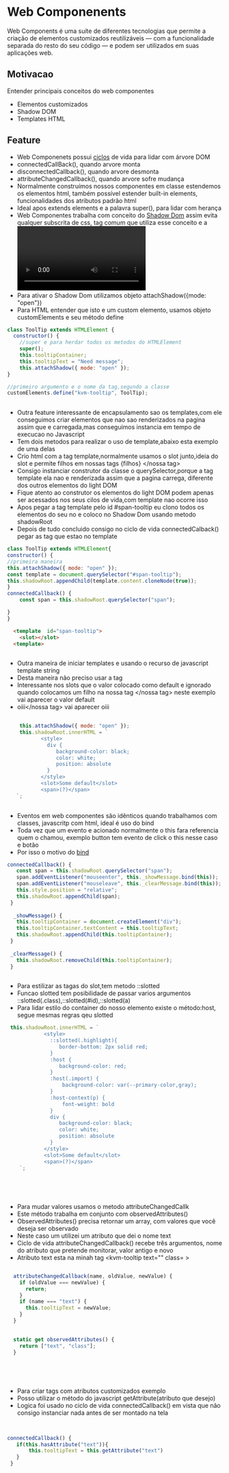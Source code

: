 # Web Componenents
Web Components é uma suíte de diferentes tecnologias que permite a 
criação de elementos customizados reutilizáveis — com a 
funcionalidade separada do resto do seu código — e podem ser utilizados em suas aplicações web.


## Motivacao 
Entender principais conceitos do web componentes </br>
- Elementos customizados
- Shadow DOM
- Templates HTML

## Feature
- Web Componenets possui [ciclos](https://developer.mozilla.org/pt-BR/docs/Web/Web_Components/Using_custom_elements) de vida para lidar com árvore DOM
- connectedCallBack(), quando arvore monta
- disconnectedCallback(), quando arvore desmonta
- attributeChangedCallback(), quando arvore sofre mudança
- Normalmente construímos nossos componentes em classe estendemos os elementos html, também possível estender built-in elements, funcionalidades dos atributos padrão html
- Ideal apos extends elements e a palavra super(), para lidar com herança
- Web Componentes trabalha com conceito do [Shadow Dom](https://www.treinaweb.com.br/blog/o-que-e-dom-virtual-dom-e-shadow-dom) assim evita qualquer subscrita de css, tag  comum que utiliza esse conceito e a <video>
- Para ativar o Shadow Dom utilizamos objeto  attachShadow({mode: "open"})  
- Para HTML entender que isto e um custom elemento, usamos objeto customElements e seu método define
 
``` js 
class ToolTip extends HTMLElement {
  constructor() {
    //super e para herdar todos os metodos do HTMLElement
    super();
    this.tooltipContainer;
    this.tooltipText = "Need message";
    this.attachShadow({ mode: "open" });
}

//primeiro argumento e o nome da tag,segundo a classe
customElements.define("kvm-tooltip", ToolTip);
 
```
  
  
 - Outra feature interessante de encapsulamento sao os templates,com ele conseguimos criar elementos que nao sao renderizados na pagina  assim que e carregada,mas conseguimos instancia em tempo de execucao no Javascript
 - Tem dois metodos para realizar o uso de template,abaixo esta exemplo de uma delas
 - Crio html com a tag template,normalmente usamos o slot junto,ideia do slot e permite filhos em nossas tags <nossa tag> {filhos} </nossa tag>
 - Consigo instanciar  construtor da classe o querySelector,porque a tag template ela nao e renderizada assim que a pagina carrega, diferente dos outros elementos do light DOM
 - Fique atento ao construtor os elementos do light DOM podem apenas ser acessados nos seus cilos de vida,com template nao ocorre isso
 - Apos pegar a tag template pelo id #span-tooltip eu clono todos os elementos do seu no e coloco no Shadow Dom usando metodo shadowRoot
 - Depois de tudo concluido consigo no ciclo de vida connectedCalback() pegar as tag que estao no template
  
  ```js
class ToolTip extends HTMLElement{  
  constructor() {
  //primeira maneira
  this.attachShadow({ mode: "open" });
  const template = document.querySelector("#span-tooltip");
  this.shadowRoot.appendChild(template.content.cloneNode(true));
  }
  connectedCallback() {
      const span = this.shadowRoot.querySelector("span");
  
  }
}
```
  
``` html
  <template  id="span-tooltip">
    <slot></slot>  
  <template>
  
```
  
  
 - Outra maneira de iniciar templates e usando o recurso de javascript template string
 - Desta maneira não preciso usar a tag <template> </template>   
 - Interessante nos slots que o valor colocado como default e ignorado quando colocamos um filho na nossa tag  <nossa tag></nossa tag> neste exemplo vai aparecer o valor default
 - <nossta tag>oiii</nossa tag> vai aparecer oiii
    
    
    
 ```js
    
     this.attachShadow({ mode: "open" });
     this.shadowRoot.innerHTML = `
            <style>
              div {
                 background-color: black;
                 color: white;
                 position: absolute
              }
            </style>
            <slot>Some default</slot>
            <span>(?)</span>
    `;
      
```    
  
  
  
- Eventos em web componentes são idênticos quando trabalhamos com classes, javascritp com html, ideal é uso do bind 
- Toda vez que um evento e acionado normalmente o this fara referencia quem o chamou, exemplo button tem evento de click o this nesse caso e  botão
- Por isso o motivo do [bind](https://academind.com/tutorials/this-keyword-function-references)
    
    
    
 ```js
 connectedCallback() { 
    const span = this.shadowRoot.querySelector("span");
    span.addEventListener("mouseenter", this._showMessage.bind(this));
    span.addEventListener("mouseleave", this._clearMessage.bind(this));
    this.style.position = "relative";
    this.shadowRoot.appendChild(span);
  } 
  
   _showMessage() {
    this.tooltipContainer = document.createElement("div");
    this.tooltipContainer.textContent = this.tooltipText;
    this.shadowRoot.appendChild(this.tooltipContainer);
  }
  
  _clearMessage() {
    this.shadowRoot.removeChild(this.tooltipContainer);
  }
    
```    
    
    
- Para estilizar as tagas do slot,tem metodo ::slotted   
- Funcao slotted tem posibilidade de passar varios argumentos  ::slotted(.class),::slotted(#id),::slotted(a)
- Para lidar estilo do container do nosso elemento existe o método:host, segue mesmas regras qeu slotted     
  
   
   
   
``` js
 this.shadowRoot.innerHTML = `
            <style>
              ::slotted(.highlight){
                 border-bottom: 2px solid red;
              }
              :host {
                 background-color: red;
              }
              :host(.import) {
                  background-color: var(--primary-color,gray);
              }
              :host-context(p) {
                  font-weight: bold
              }
              div {
                 background-color: black;
                 color: white;
                 position: absolute
              }
            </style>
            <slot>Some default</slot>
            <span>(?)</span>
    `;
   
   
   
   
```   
   
  
- Para mudar valores usamos o metodo attributeChangedCallk 
- Este método trabalha em conjunto com observedAttributes()
- ObservedAttributes() precisa retornar um array, com valores que você deseja ser observado
- Neste caso um utilizei um atributo que dei o nome text
- Ciclo de vida attributeChangedCallback() recebe três argumentos, nome do atributo que pretende monitorar, valor antigo e novo
- Atributo text esta na minah tag <kvm-tooltip text="" class=  ></kvm-tooltip>
   
``` js

  attributeChangedCallback(name, oldValue, newValue) {
    if (oldValue === newValue) {
      return;
    }
    if (name === "text") {
      this.tooltipText = newValue;
    }
  }

 
  static get observedAttributes() {
    return ["text", "class"];
  }
   
   
   
   
```   
 
   
   
- Para criar tags com atributos customizados exemplo <minha tag text>
- Posso utilizar o método do javascript getAttribute(atributo que desejo)
- Logica foi usado no ciclo de vida connectedCallback() em vista que não consigo instanciar nada antes de ser montado na tela
   
   
   
   
``` js
   
   
connectedCallback() {
   if(this.hasAttribute("text")){
       this.tooltipText = this.getAttribute("text")
   }  
 }   
   
   
```   
   
   
   
   

